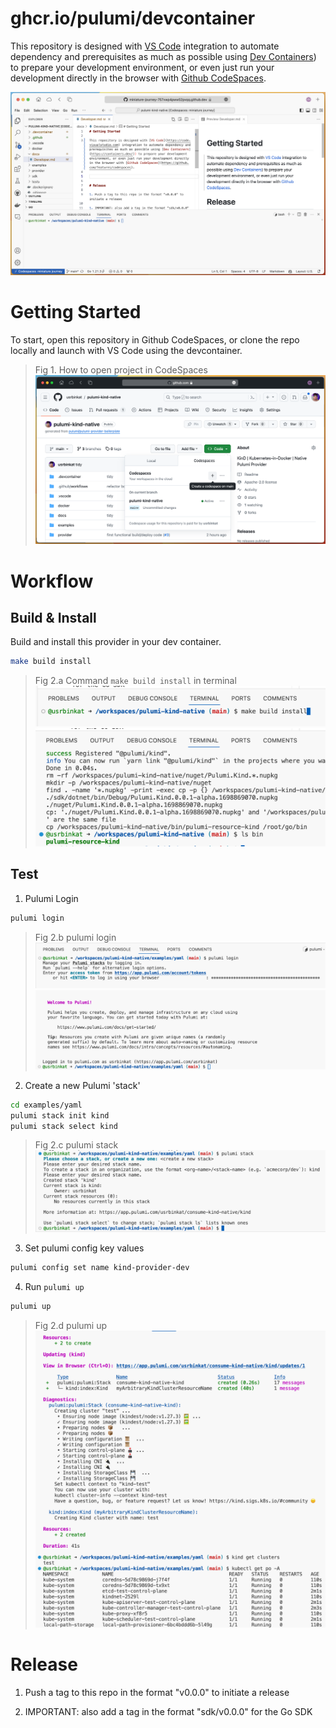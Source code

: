 # ghcr.io/pulumi/devcontainer

This repository is designed with [VS Code](https://code.visualstudio.com) integration to automate dependency and prerequisites as much as possible using [Dev Containers](https://containers.dev/)) to prepare your development environment, or even just run your development directly in the browser with [Github CodeSpaces](https://github.com/features/codespaces).

![CodeSpaces Screenshot](./assets/codespaces.png)

# Getting Started

To start, open this repository in Github CodeSpaces, or clone the repo locally and launch with VS Code using the devcontainer.

> Fig 1. How to open project in CodeSpaces
![How to open repository in CodeSpaces](./assets/gh-open-codespaces.png)

# Workflow

## Build & Install

Build and install this provider in your dev container.

```bash
make build install
```

> Fig 2.a Command `make build install` in terminal
![command: make build install](./assets/make-build-install.png)
![command complete: make build install](./assets/make-build-install-complete.png)

## Test

1. Pulumi Login

```bash
pulumi login
```

> Fig 2.b pulumi login
![Pulumi login](./assets/pulumi-login.png)
![Pulumi login complete](./assets/pulumi-login-complete.png)

2. Create a new Pulumi 'stack'

```bash
cd examples/yaml
pulumi stack init kind
pulumi stack select kind
```

> Fig 2.c pulumi stack
![pulumi stack](./assets/pulumi-stack.png)

3. Set pulumi config key values

```bash
pulumi config set name kind-provider-dev
```

4. Run `pulumi up`

```bash
pulumi up
```

> Fig 2.d pulumi up
![pulumi up](./assets/pulumi-up.png)

# Release

1. Push a tag to this repo in the format "v0.0.0" to initiate a release

1. IMPORTANT: also add a tag in the format "sdk/v0.0.0" for the Go SDK
